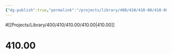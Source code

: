 ```yaml
---
{"dg-publish":true,"permalink":"/projects/library/400/410/410-00/410-00/","noteIcon":"0","created":"2024-01-24T15:24:09.125+09:00","updated":"2024-02-05T10:53:07.679+09:00"}
---
```


#[[Projects/Library/400/410/410.00/410.00\|410.00]]

# 410.00

